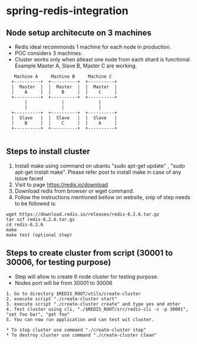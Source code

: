# spring-redis-integration

## Node setup architecute on 3 machines 
 
* Redis ideal recommonds 1 machine for each node in production. 
* POC considers 3 machines.
* Cluster works only when atleast one node from each shard is functional. Example Master A, Slave B, Master C are working. 
```
   Machine A     Machine B     Machine C  
  +----------+  +----------+  +----------+ 
  |  Master  |  |  Master  |  |  Master  |
  |    A     |  |    B     |  |    C     |
  +----------+  +----------+  +----------+
       |             |             |
       |             |             |
  +----------+  +----------+  +----------+ 
  |  Slave   |  |  Slave   |  |  Slave   |
  |    B     |  |    C     |  |    A     |
  +----------+  +----------+  +----------+
  
```

## Steps to install cluster

1. Install make using command on ubantu "sudo apt-get update" , "sudo apt-get install make". Please refer post to install make in case of any issue faced
2. Visit to page https://redis.io/download
3. Download redis from browser or wget command.
4. Follow the instructions mentioned bellow on website, snip of step needs to be followed is:
```
wget https://download.redis.io/releases/redis-6.2.6.tar.gz
tar xzf redis-6.2.6.tar.gz
cd redis-6.2.6
make
make test (optional step)
```

## Steps to create cluster from script (30001 to 30006, for testing purpose)

* Step will allow to create 6 node cluster for testing purpose.
* Nodes port will be from 30001 to 30006
```
1. Go to directory $REDIS_ROOT/utils/create-cluster
2. execute script "./create-cluster start"
3. execute script "./create-cluster create" and type yes and enter
4. Test cluster using cli, "./$REDIS_ROOT/src/redis-cli -c -p 30001", "set foo bar", "get foo"
5. You can now run application and can test wit cluster.
```

```
* To stop cluster use command "./create-cluster stop"
* To destroy cluster use command "./create-cluster clean"

```

